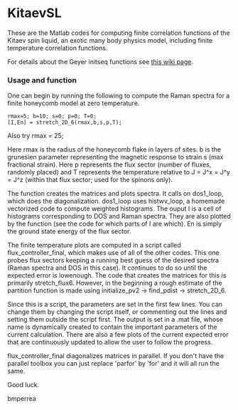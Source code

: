 # KitaevSL

These are the Matlab codes for computing finite correlation 
functions of the Kitaev spin liquid, an exotic many body physics model,
including finite temperature correlation functions.

For details about the Geyer initseq functions see [this wiki page](github.com/bmperrea/KitaevSL/wiki/Geyer-stats-in-Matlab).

### Usage and function

One can begin by running the following to compute the Raman spectra
for a finite honeycomb model at zero temperature.
~~~~
rmax=5; b=10; s=0; p=0; T=0;
[I,En] = stretch_2D_6(rmax,b,s,p,T);
~~~~
Also try rmax = 25;

Here rmax is the radius of the honeycomb flake in layers of sites. b is the grunesien 
parameter representing the magnetic response to strain s (max fractional strain). 
Here p represents the flux sector (number of fluxes, randomly placed) and T represents 
the temperature relative to J = J^x = J^y = J^z (within that flux sector; used for the
spinons only). 

The function creates the matrices and plots spectra. It calls on dos1_loop, which does
the diagonalization. dos1_loop uses histwv_loop, a homemade vectorized code to
compute weighted histograms. The ouput I is a cell of histograms corresponding to 
DOS and Raman spectra. They are also plotted by the function (see the code for
which parts of I are which). En is simply the ground state energy of the flux sector.

The finite temperature plots are computed in a script called flux_controller_final,
which makes use of all of the other codes. This one probes flux sectors keeping a running 
best guess of the desired spectra (Raman spectra and DOS in this case). It continues to do
so until the expected error is lowenough. The code that creates the matrices for this is 
primarily stretch_flux6. However, in the beginning a rough estimate of the partition
function is made using initialize_pv2 -> find_pdist -> stretch_2D_6. 

Since this is a script, the parameters are set in the first few lines. You can change
them by changing the script itself, or commenting out the lines and setting them
outside the script first. The output is set in a .mat file, whose name is dynamically
created to contain the important parameters of the current calculation. There are
also a few plots of the current expected error that are continuously updated 
to allow the user to follow the progress.
 
flux_controller_final diagonalizes
matrices in parallel. If you don't have the parallel toolbox you can just replace 'parfor'
by 'for' and it will all run the same. 

Good luck.

bmperrea
